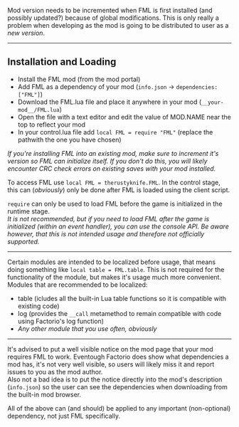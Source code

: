 Mod version needs to be incremented when FML is first installed (and possibly updated?) because of global modifications.
This is only really a problem when developing as the mod is going to be distributed to user as a *new version*.

---

## Installation and Loading ##

- Install the FML mod (from the mod portal)
- Add FML as a dependency of your mod (`info.json` -> `dependencies: ["FML"]`)
- Download the FML.lua file and place it anywhere in your mod (`__your-mod__/FML.lua`)
- Open the file with a text editor and edit the value of MOD.NAME near the top to reflect your mod
- In your control.lua file add `local FML = require "FML"` (replace the pathwith the one you have chosen)

*If you're installing FML into an existing mod, make sure to increment it's version so FML can initialize itself. If you
don't do this, you will likely encounter CRC check errors on existing saves with your mod installed.*

To access FML use `local FML = therustyknife.FML`. In the control stage, this can (*obviously*) only be done after FML is
loaded using the client script.

`require` can only be used to load FML before the game is initialized in the runtime stage.  
*It is not recommended, but if you need to load FML after the game is initialized (within an event handler), you can use
the console API. Be aware however, that this is not intended usage and therefore not officially supported.*

---

Certain modules are intended to be localized before usage, that means doing something like `local table = FML.table`.
This is not required for the functionality of the module, but makes it's usage much more convenient.  
Modules that are recommended to be localized:
- table (icludes all the built-in Lua table functions so it is compatible with existing code)
- log (provides the `__call` metamethod to remain compatible with code using Factorio's log function)
- *Any other module that you use often, obviously*

---

It's advised to put a well visible notice on the mod page that your mod requires FML to work. Eventough Factorio does
show what dependencies a mod has, it's not very well visible, so users will likely miss it and report issues to you as
the mod author.  
Also not a bad idea is to put the notice directly into the mod's description (`info.json`) so the user can see the dependencies
when downloading from the built-in mod browser.

All of the above can (and should) be applied to any important (non-optional) dependency, not just FML specifically.
